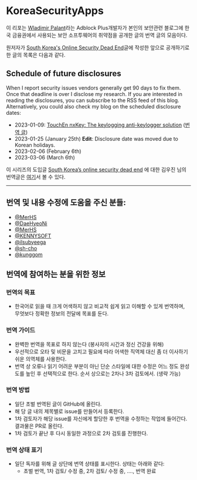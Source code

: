 # KoreaSecurityApps

이 리포는 [Wladimir Palant](https://palant.info/about/)라는 Adblock Plus개발자가 본인의 보안관련 블로그에 한국 금융권에서 사용되는 보안 소프투웨어의 취약점을 공개한 글의 번역 글의 모음이다. 

원저자가 [South Korea's Online Security Dead End](https://palant.info/2023/01/02/south-koreas-online-security-dead-end/)글에 작성한 앞으로 공개하기로 한 글의 목록은 다음과 같다.

## Schedule of future disclosures
When I report security issues vendors generally get 90 days to fix them. Once that deadline is over I disclose my research. If you are interested in reading the disclosures, you can subscribe to the RSS feed of this blog. Alternatively, you could also check my blog on the scheduled disclosure dates:

- 2023-01-09: [TouchEn nxKey: The keylogging anti-keylogger solution](https://palant.info/2023/01/09/touchen-nxkey-the-keylogging-anti-keylogger-solution/) ([번역 글](https://github.com/alanleedev/KoreaSecurityApps/blob/main/01_touchen_nxkey.md))
- 2023-01-25 (January 25th) **Edit**: Disclosure date was moved due to Korean holidays.
- 2023-02-06 (February 6th)
- 2023-03-06 (March 6th)

이 시리즈의 도입글 [South Korea’s online security dead end](https://palant.info/2023/01/02/south-koreas-online-security-dead-end/) 에 대한 김우진 님의 번역글은 [여기](https://www.woojinkim.org/wiki/spaces/me/pages/733085820/South+Korea+s+online+security+dead+end)서 볼 수 있다.

---
## 번역 및 내용 수정에 도움을 주신 분들:
- [@MerHS](https://github.com/MerHS)
- [@DaeHyeoNi](https://github.com/DaeHyeoNi)
- [@MerHS](https://github.com/MerHS)
- [@KENNYSOFT](https://github.com/KENNYSOFT)
- [@ilsubyeega](https://github.com/ilsubyeega)
- [@sh-cho](https://github.com/sh-cho)
- [@kunggom](https://github.com/kunggom)

## 번역에 참여하는 분을 위한 정보

### 번역의 목표
 - 한국어로 읽을 때 크게 어색하지 않고 비교적 쉽게 읽고 이해할 수 있게 번역하며, 무엇보다 정확한 정보의 전달에 목표를 둔다.

### 번역 가이드
 - 완벽한 번역을 목표로 하지 않는다 (봉사자의 시간과 정신 건강을 위해)
 - 우선적으로 오타 및 비문을 고치고 필요에 따라 어색한 직역체 대신 좀 더 이사하기 쉬운 의역체를 사용한다.
 - 번역 상 오류나 읽기 어려운 부분이 아닌 단순 스타일에 대한 수정은 어느 정도 완성도를 높인 후 선택적으로 한다. 순서 상으로는 2차나 3차 검토에서. (생략 가능)

### 번역 방법
 - 일단 초벌 번역된 글이 GitHub에 올린다.
 - 해 당 글 내의 제목별로 issue를 만들어서 등록한다.
 - 1차 검토자가 해당 issue를 자신에게 할당한 후 번역을 수정하는 작업에 들어간다. 결과물은 PR로 올린다.
 - 1차 검토가 끝난 후 다시 동일한 과정으로 2차 검토를 진행한다.

### 번역 상태 표기
- 일단 독자를 위해 글 상단에 번역 상태를 표시한다. 상태는 아래와 같다:
  - 초벌 번역, 1차 검토/ 수정 중, 2차 검토/ 수정 중, ...., 번역 완료



